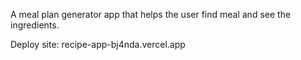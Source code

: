 A meal plan generator app that helps the user find meal and see the ingredients.

Deploy site: recipe-app-bj4nda.vercel.app
